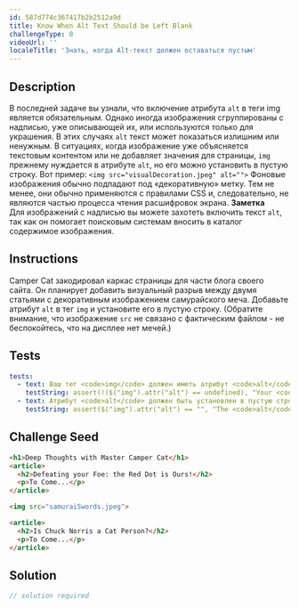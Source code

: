 ```yaml
---
id: 587d774c367417b2b2512a9d
title: Know When Alt Text Should be Left Blank
challengeType: 0
videoUrl: ''
localeTitle: 'Знать, когда Alt-текст должен оставаться пустым'
---
```


## Description
<section id="description"> В последней задаче вы узнали, что включение атрибута <code>alt</code> в теги img является обязательным. Однако иногда изображения сгруппированы с надписью, уже описывающей их, или используются только для украшения. В этих случаях <code>alt</code> текст может показаться излишним или ненужным. В ситуациях, когда изображение уже объясняется текстовым контентом или не добавляет значения для страницы, <code>img</code> прежнему нуждается в атрибуте <code>alt</code>, но его можно установить в пустую строку. Вот пример: <code>&lt;img src=&quot;visualDecoration.jpeg&quot; alt=&quot;&quot;&gt;</code> Фоновые изображения обычно подпадают под «декоративную» метку. Тем не менее, они обычно применяются с правилами CSS и, следовательно, не являются частью процесса чтения расшифровок экрана. <strong>Заметка</strong> <br> Для изображений с надписью вы можете захотеть включить текст <code>alt</code>, так как он помогает поисковым системам вносить в каталог содержимое изображения. </section>

## Instructions
<section id="instructions"> Camper Cat закодировал каркас страницы для части блога своего сайта. Он планирует добавить визуальный разрыв между двумя статьями с декоративным изображением самурайского меча. Добавьте атрибут <code>alt</code> в тег <code>img</code> и установите его в пустую строку. (Обратите внимание, что изображение <code>src</code> не связано с фактическим файлом - не беспокойтесь, что на дисплее нет мечей.) </section>

## Tests
<section id='tests'>

```yml
tests:
  - text: Ваш тег <code>img</code> должен иметь атрибут <code>alt</code>.
    testString: assert(!($("img").attr("alt") == undefined), "Your <code>img</code> tag should have an <code>alt</code> attribute.");
  - text: Атрибут <code>alt</code> должен быть установлен в пустую строку.
    testString: assert($("img").attr("alt") == "", "The <code>alt</code> attribute should be set to an empty string.");

```

</section>

## Challenge Seed
<section id='challengeSeed'>

<div id='html-seed'>

```html
<h1>Deep Thoughts with Master Camper Cat</h1>
<article>
  <h2>Defeating your Foe: the Red Dot is Ours!</h2>
  <p>To Come...</p>
</article>

<img src="samuraiSwords.jpeg">

<article>
  <h2>Is Chuck Norris a Cat Person?</h2>
  <p>To Come...</p>
</article>

```

</div>



</section>

## Solution
<section id='solution'>

```js
// solution required
```
</section>
